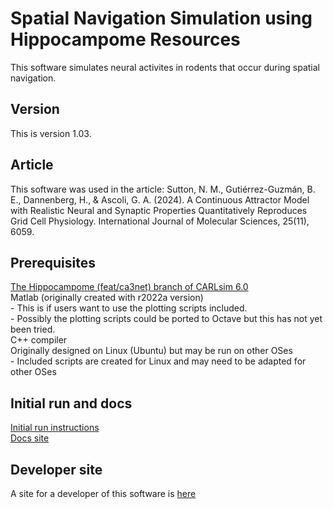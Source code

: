 # Spatial Navigation Simulation using Hippocampome Resources

This software simulates neural activites in rodents that occur during spatial navigation.

## Version
This is version 1.03.

## Article
This software was used in the article:
<be>Sutton, N. M., Gutiérrez-Guzmán, B. E., Dannenberg, H., & Ascoli, G. A. (2024). A Continuous Attractor Model with Realistic Neural and Synaptic Properties Quantitatively Reproduces Grid Cell Physiology. International Journal of Molecular Sciences, 25(11), 6059.

## Prerequisites

[The Hippocampome (feat/ca3net) branch of CARLsim 6.0](https://github.com/UCI-CARL/CARLsim6/tree/feat/ca3net)
<br>Matlab (originally created with r2022a version)
<br>- This is if users want to use the plotting scripts included.
<br>- Possibly the plotting scripts could be ported to Octave but this has not yet been tried.
<br>C++ compiler
<br>Originally designed on Linux (Ubuntu) but may be run on other OSes
<br>- Included scripts are created for Linux and may need to be adapted for other OSes

## Initial run and docs

[Initial run instructions](https://hco-dev-docs.readthedocs.io/en/latest/spatial_nav/initial_run.html)
<br>[Docs site](https://hco-dev-docs.readthedocs.io/en/latest/spatial_nav/overview.html)
<br>
## Developer site
A site for a developer of this software is [here](https://www.nsutton.com)
<br>
<br>
<br>
